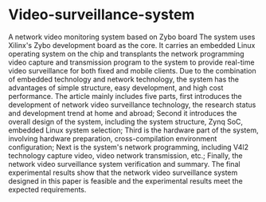 # Video-surveillance-system
A network video monitoring system based on Zybo board
The system uses Xilinx's Zybo development board as the core. It carries an embedded Linux operating system on the chip and transplants the network programming video capture and transmission program to the system to provide real-time video surveillance for both fixed and mobile clients. Due to the combination of embedded technology and network technology, the system has the advantages of simple structure, easy development, and high cost performance.
The article mainly includes five parts, first introduces the development of network video surveillance technology, the research status and development trend at home and abroad; Second it introduces the overall design of the system, including the system structure, Zynq SoC, embedded Linux system selection; Third is the hardware part of the system, involving hardware preparation, cross-compilation environment configuration; Next is the system's network programming, including V4l2 technology capture video, video network transmission, etc.; Finally, the network video surveillance system verification and summary. The final experimental results show that the network video surveillance system designed in this paper is feasible and the experimental results meet the expected requirements.

